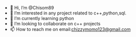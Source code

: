 - 👋 Hi, I’m @Chisom89
- 👀 I’m interested in any project related to c++,python,sql.
- 🌱 I’m currently learning python
- 💞️ I’m looking to collaborate on c++ projects
- 📫 How to reach me on email:chizzymomo123@gmail.com


